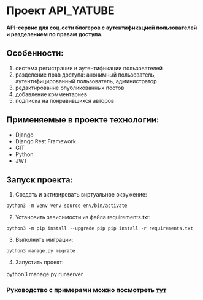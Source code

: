 # Проект API_YATUBE

**API-сервис для соц.сети блогеров с аутентификацией пользователей и разделением по правам доступа.**


## Особенности:

1. система регистрации и аутентификации пользователей
2. разделение прав доступа: анонимный пользователь, аутентифицированный пользователь, администратор
3. редактирование опубликованных постов
5. добавление комментариев
6. подписка на понравившихся авторов


## Применяемые в проекте технологии:

- Django
- Django Rest Framework
- GIT
- Python
- JWT


## Запуск проекта:

1. Cоздать и активировать виртуальное окружение:
```
python3 -m venv venv source env/bin/activate
```
2. Установить зависимости из файла requirements.txt:
```
python3 -m pip install --upgrade pip pip install -r requirements.txt
```
3. Выполнить миграции:
```
python3 manage.py migrate
```
4. Запустить проект:

python3 manage.py runserver


### Руководство с примерами можно посмотреть [тут](http://127.0.0.1:8000/redoc/)
